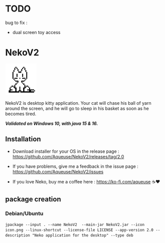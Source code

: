 # TODO

bug to fix :
   * dual screen toy access

# NekoV2

![Neko](https://github.com/Aqueuse/NekoV2/blob/master/icon.png)

NekoV2 is desktop kitty application. Your cat will chase his ball of yarn around the screen,
and he will go to sleep in his basket as soon as he becomes tired.

***Validated on Windows 10, with java 15 & 16.***

## Installation 

* Download installer for your OS in the release page : https://github.com/Aqueuse/NekoV2/releases/tag/2.0

* If you have problems, give me a feedback in the issue page : https://github.com/Aqueuse/NekoV2/issues

* If you love Neko, buy me a coffee here : https://ko-fi.com/aqueuse  ☕❤


## package creation

### Debian/Ubuntu

```jpackage --input . --name NekoV2  --main-jar NekoV2.jar --icon icon.png --linux-shortcut --license-file LICENSE --app-version 2.0 --description "Neko application for the desktop" --type deb```
